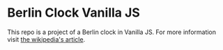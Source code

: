 # Berlin Clock Vanilla JS
This repo is a project of a Berlin clock in Vanilla JS.
For more information visit [the wikipedia's article](https://en.wikipedia.org/wiki/Mengenlehreuhr).
